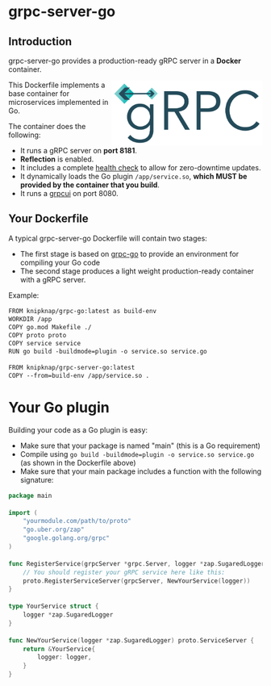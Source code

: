 # grpc-server-go

## Introduction

grpc-server-go provides a production-ready gRPC server in a **Docker** container.

<img src="./assets/grpc-logo.svg" width="300px" align="right">

This Dockerfile implements a base container for microservices implemented in Go.

The container does the following:

- It runs a gRPC server on **port 8181**.
- **Reflection** is enabled.
- It includes a complete [health check](https://github.com/grpc/grpc/blob/master/doc/health-checking.md) to allow for zero-downtime updates.
- It dynamically loads the Go plugin `/app/service.so`, **which MUST be provided by the container that you build**.
- It runs a [grpcui](https://github.com/fullstorydev/grpcui) on port 8080.

## Your Dockerfile

A typical grpc-server-go Dockerfile will contain two stages:

- The first stage is based on [grpc-go](https://github.com/knipknap/grpc-go) to provide an environment for compiling your Go code
- The second stage produces a light weight production-ready container with a gRPC server.

Example:

```
FROM knipknap/grpc-go:latest as build-env
WORKDIR /app
COPY go.mod Makefile ./
COPY proto proto
COPY service service
RUN go build -buildmode=plugin -o service.so service.go

FROM knipknap/grpc-server-go:latest
COPY --from=build-env /app/service.so .
```

# Your Go plugin

Building your code as a Go plugin is easy:

- Make sure that your package is named "main" (this is a Go requirement)
- Compile using `go build -buildmode=plugin -o service.so service.go` (as shown in the Dockerfile above)
- Make sure that your main package includes a function with the following signature:

```go
package main

import (
	"yourmodule.com/path/to/proto"
	"go.uber.org/zap"
	"google.golang.org/grpc"
)

func RegisterService(grpcServer *grpc.Server, logger *zap.SugaredLogger) {
	// You should register your gRPC service here like this:
	proto.RegisterServiceServer(grpcServer, NewYourService(logger))
}

type YourService struct {
	logger *zap.SugaredLogger
}

func NewYourService(logger *zap.SugaredLogger) proto.ServiceServer {
	return &YourService{
		logger: logger,
	}
}
```
